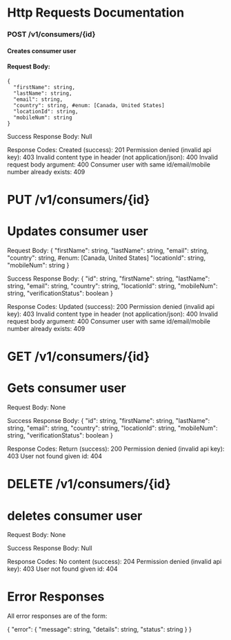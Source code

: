 # Http Requests Documentation

### POST /v1/consumers/{id}
#### Creates consumer user

#### Request Body:

    {
      "firstName": string,
      "lastName": string,
      "email": string,
      "country": string, #enum: [Canada, United States]
      "locationId": string,
      "mobileNum": string
    }

Success Response Body:
  Null

Response Codes:
  Created (success): 201
  Permission denied (invalid api key): 403
  Invalid content type in header (not application/json): 400
  Invalid request body argument: 400
  Consumer user with same id/email/mobile number already exists: 409

# PUT /v1/consumers/{id}
# Updates consumer user

Request Body:
{
  "firstName": string,
  "lastName": string,
  "email": string,
  "country": string, #enum: [Canada, United States]
  "locationId": string,
  "mobileNum": string
}

Success Response Body:
{
  "id": string,
  "firstName": string,
  "lastName": string,
  "email": string,
  "country": string,
  "locationId": string,
  "mobileNum": string,
  "verificationStatus": boolean
}

Response Codes:
  Updated (success): 200
  Permission denied (invalid api key): 403
  Invalid content type in header (not application/json): 400
  Invalid request body argument: 400
  Consumer user with same id/email/mobile number already exists: 409

# GET /v1/consumers/{id}
# Gets consumer user

Request Body:
  None

Success Response Body:
{
  "id": string,
  "firstName": string,
  "lastName": string,
  "email": string,
  "country": string,
  "locationId": string,
  "mobileNum": string,
  "verificationStatus": boolean
}

Response Codes:
  Return (success): 200
  Permission denied (invalid api key): 403
  User not found given id: 404

# DELETE /v1/consumers/{id}
# deletes consumer user

Request Body:
  None

Success Response Body:
  Null

Response Codes:
  No content (success): 204
  Permission denied (invalid api key): 403
  User not found given id: 404

# Error Responses

All error responses are of the form:

{
  "error": {
    "message": string,
    "details": string,
    "status": string
  }
}

